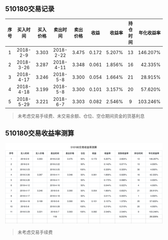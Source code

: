 ## 510180交易记录

|序号|买入时间|买入价格|卖出时间|卖出价格|收益|收益率|持仓时间|年化收益率|
|:--:|:---:|:---:|:---:|:---:|:---:|---:|:---:|---:|
|1|2018-2-9|3.303|2018-2-22|3.475|0.172|5.207%|13|146.207%|
|2|2018-3-26|3.287|2018-4-11|3.348|0.061|1.856%|16|42.335%|
|3|2018-4-17|3.246|2018-5-8|3.300|0.054|1.664%|21|28.915%|
|4|2018-4-18|3.199|2018-5-8|3.300|0.101|3.157%|20|57.620%|
|5|2018-5-29|3.221|2018-6-7|3.303|0.082|2.546%|9|103.246%|

> 未考虑交易手续费、未交易余额、仓位、空仓期间资金的货基利息

## 510180交易收益率测算
![](3561974A-D048-4490-A456-D8F0C5E64946.jpeg)
> 未考虑交易手续费
